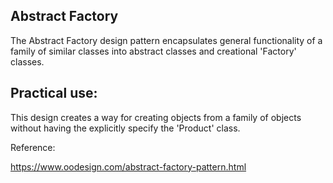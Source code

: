 ## Abstract Factory ##
The Abstract Factory design pattern encapsulates general functionality of a family of similar classes into abstract classes and creational 'Factory' classes.

## Practical use: ##
This design creates a way for creating objects from a family of objects without having the explicitly specify the 'Product' class.

Reference:

https://www.oodesign.com/abstract-factory-pattern.html